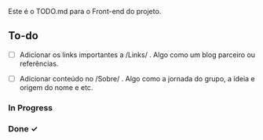 
Este é o TODO.md para o Front-end do projeto.

## To-do
- [ ] Adicionar os links importantes a /Links/ . Algo como um blog parceiro ou referências.
- [ ] Adicionar conteúdo no /Sobre/ . Algo como a jornada do grupo, a ideia e origem do nome e etc.


### In Progress


### Done ✓



